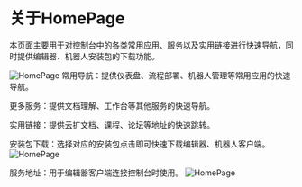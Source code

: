 # 关于HomePage
本页面主要用于对控制台中的各类常用应用、服务以及实用链接进行快速导航，同时提供编辑器、机器人安装包的下载功能。

 ![HomePage](https://docimages.blob.core.chinacloudapi.cn/images/Console/HomePage.png)
常用导航：提供仪表盘、流程部署、机器人管理等常用应用的快速导航。

更多服务：提供文档理解、工作台等其他服务的快速导航。

实用链接：提供云扩文档、课程、论坛等地址的快速跳转。

安装包下载：选择对应的安装包点击即可快速下载编辑器、机器人客户端。
 ![HomePage](https://docimages.blob.core.chinacloudapi.cn/images/Console/V3installpackage.png)

服务地址：用于编辑器客户端连接控制台时使用。
 ![HomePage](https://docimages.blob.core.chinacloudapi.cn/images/Console/V3serveradress.png)